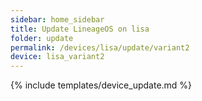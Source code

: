 ```yaml
---
sidebar: home_sidebar
title: Update LineageOS on lisa
folder: update
permalink: /devices/lisa/update/variant2
device: lisa_variant2
---
```

{% include templates/device_update.md %}

